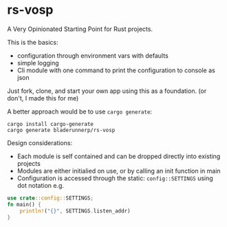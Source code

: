 # rs-vosp

A Very Opinionated Starting Point for Rust projects.

This is the basics:

- configuration through environment vars with defaults
- simple logging
- Cli module with one command to print the configuration to console as json

Just fork, clone, and start your own app using this as a foundation. (or don't, I made this for me)

A better approach would be to use `cargo generate`:

```
cargo install cargo-generate
cargo generate bladerunnerp/rs-vosp
```

Design considerations:

- Each module is self contained and can be dropped directly into existing projects
- Modules are either initialied on use, or by calling an init function in main
- Configuration is accessed through the static: `config::SETTINGS` using dot notation e.g.

```rust
use crate::config::SETTINGS;
fn main() {
    println!("{}", SETTINGS.listen_addr)
}
```

